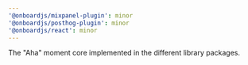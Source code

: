 ```yaml
---
'@onboardjs/mixpanel-plugin': minor
'@onboardjs/posthog-plugin': minor
'@onboardjs/react': minor
---
```


The "Aha" moment core implemented in the different library packages.
